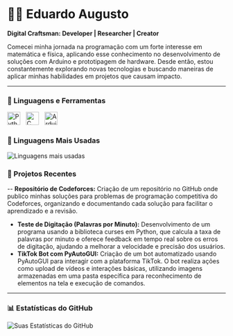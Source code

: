 # 🏄‍♂️ Eduardo Augusto 

**Digital Craftsman: Developer | Researcher | Creator**

Comecei minha jornada na programação com um forte interesse em matemática e física, aplicando esse conhecimento no desenvolvimento de soluções com Arduino e prototipagem de hardware. Desde então, estou constantemente explorando novas tecnologias e buscando maneiras de aplicar minhas habilidades em projetos que causam impacto.

---

### 🧰 Linguagens e Ferramentas

<img align="left" alt="Python" width="30px" style="padding-right:10px;" src="https://cdn.jsdelivr.net/gh/devicons/devicon/icons/python/python-plain.svg" />
<img align="left" alt="C" width="30px" style="padding-right:10px;" src="https://cdn.jsdelivr.net/gh/devicons/devicon/icons/c/c-original.svg" />
<img align="left" alt="Arduino" width="30px" style="padding-right:10px;" src="https://cdn.jsdelivr.net/gh/devicons/devicon/icons/arduino/arduino-original.svg" />
<br />

#
### 🚀 Linguagens Mais Usadas

![Linguagens mais usadas](https://github-readme-stats.vercel.app/api/top-langs/?username=edu92337&layout=compact&theme=gruvbox)


### 💼 Projetos Recentes

-- **Repositório de Codeforces:** Criação de um repositório no GitHub onde publico minhas soluções para problemas de programação competitiva do Codeforces, organizando e documentando cada solução para facilitar o aprendizado e a revisão.
- **Teste de Digitação (Palavras por Minuto):** Desenvolvimento de um programa usando a biblioteca curses em Python, que calcula a taxa de palavras por minuto e oferece feedback em tempo real sobre os erros de digitação, ajudando a melhorar a velocidade e precisão dos usuários.
- **TikTok Bot com PyAutoGUI:** Criação de um bot automatizado usando PyAutoGUI para interagir com a plataforma TikTok. O bot realiza ações como upload de vídeos e interações básicas, utilizando imagens armazenadas em uma pasta específica para reconhecimento de elementos na tela e execução de comandos.
---


### 📊 Estatísticas do GitHub

![Suas Estatísticas do GitHub](https://github-readme-stats.vercel.app/api?username=edu92337&show_icons=true&theme=gruvbox)

<!--
<details>
 <summary><h3>👨‍💻 Minha Jornada na Programação</h3></summary>
   Comecei minha jornada na programação com um forte interesse em matemática e física, aplicando esse conhecimento no desenvolvimento de soluções com Arduino e prototipagem de hardware. Desde então, estou constantemente explorando novas tecnologias e buscando maneiras de aplicar minhas habilidades em projetos que causam impacto.
-->
